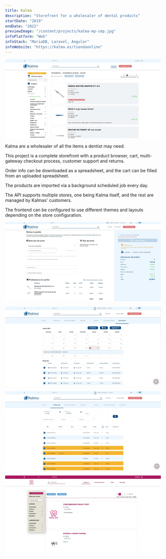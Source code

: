 ```yaml
---
title: Kalma
description: "Storefront for a wholesaler of dental products"
startDate: "2019"
endDate: "2022"
previewImage: "/content/projects/kalma-mp-cmp.jpg"
infoPlatform: "Web"
infoStack: "MariaDB, Laravel, Angular"
infoWebsite: "https://kalma.es/tiendaonline"
---
```


![Kalma marketplace](/content/projects/kalma-mp.jpg)

Kalma are a wholesaler of all the items a dentist may need.

This project is a complete storefront with a product browser, cart, multi-gateway checkout process, customer support and returns.

Order info can be downloaded as a spreadsheet, and the cart can be filled from an uploaded spreadsheet.

The products are imported via a background scheduled job every day.

The API supports multiple stores, one being Kalma itself, and the rest are managed by Kalmas' customers.

The frontend can be configured to use different themes and layouts depending on the store configuration.

![Checkout process](/content/projects/kalma-ck.jpg)

![User account page, bank remittances](/content/projects/kalma-priv1.jpg)

![User account page, order info](/content/projects/kalma-priv2.jpg)

![Different theme example](/content/projects/kalma-kmp.jpg)
